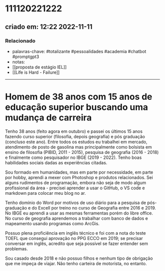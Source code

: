 # 111120221222
## criado em: 12:22 2022-11-11

### Relacionado
- palavras-chave: #totalizante #pessoalidades #academia #chatbot #promptgpt3 
- notas: 
- [[proposta de estágio IEL]]
- [[Life is Hard - Failure]]
---
# Homem de 38 anos com 15 anos de educação superior buscando uma mudança de carreira

Tenho 38 anos (feito agora em outubro) e passei os últimos 15 anos fazendo curso superior (filosofia, depois geografia) e pós graduação (concluso este ano). Entre todos os estudos eu trabalhei em mercado, atendimento de posto de gasolina mas principalmente como bolsista em ensino de filosofia (PIBID, 2011 - 2015), pesquisa de geografia (2016 - 2018) e finalmente como pesquisador no IBGE (2019 - 2022). Tenho boas habilidades sociais dadas as experiências citadas. 

Sou formado em humanidades, mas em parte por necessidade, em parte por hobby, aprendi a mexer com Photoshop e produtos relacionados. 
Sei alguns rudimentos de programação, embora não seja de modo algum profissional da área - precisei aprender a usar o GitHub, o VS code e markdown para colocar meu blog no ar.

Tenho domínio do Word por motivos de uso diário para a pesquisa de pós-graduação e do Excell por treino no curso de Geografia entre 2016 e 2019. No IBGE eu aprendi a usar as mesmas ferramentas porém do libre office. No curso de geografia aprendemos a trabalhar com banco de dados e mapeamento usando programas como ArcGis.

Possuo plena proficiência em inglês técnico e foi com a nota do teste TOEFL que consegui aprovação no PPG ECCO em 2019; se precisar conversar em inglês, acredito que seja possível se fazer entender sem problemas. 

Sou casado desde 2018 e não possuo filhos e nenhum tipo de obrigação que me impeça de viajar. Não tenho carteira de motorista, no entanto.
